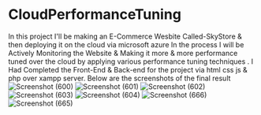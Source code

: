 # CloudPerformanceTuning
In this project I'll be making an E-Commerce Wesbite Called-SkyStore & then deploying it on the cloud via microsoft azure 
In the process I will be Actively Monitoring the Website & Making it more & more performance tuned over the cloud by applying various performance tuning techniques .
I Had Completed the Front-End & Back-end for the project via html css js & php over xampp server.
Below are the screenshots of the final result
![Screenshot (600)](https://github.com/Paras772/CloudPerformanceTuning/assets/123758267/5f88a5d0-b6b4-434a-85f0-7b67c4e66fcf)
![Screenshot (601)](https://github.com/Paras772/CloudPerformanceTuning/assets/123758267/a85bd4c7-dea4-41b8-9a61-76cc716362c9)
![Screenshot (602)](https://github.com/Paras772/CloudPerformanceTuning/assets/123758267/411a58e1-ec96-4b01-9dd9-cb75cd13c1a9)
![Screenshot (603)](https://github.com/Paras772/CloudPerformanceTuning/assets/123758267/94d64918-c62f-4428-902d-4b1ba19fd44b)
![Screenshot (604)](https://github.com/Paras772/CloudPerformanceTuning/assets/123758267/85ae133b-2925-45cb-8afb-bcdd89c9a3b5)
![Screenshot (666)](https://github.com/Paras772/CloudPerformanceTuning/assets/123758267/a572f1f9-4d68-489c-9cf0-e24eb387eed4)
![Screenshot (665)](https://github.com/Paras772/CloudPerformanceTuning/assets/123758267/21763e11-6c00-4d1d-b45b-3784c4914e70)

